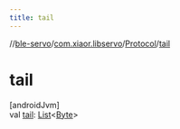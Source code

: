 ```yaml
---
title: tail
---
```

//[ble-servo](../../../index.html)/[com.xiaor.libservo](../index.html)/[Protocol](index.html)/[tail](tail.html)



# tail



[androidJvm]\
val [tail](tail.html): [List](https://kotlinlang.org/api/latest/jvm/stdlib/kotlin.collections/-list/index.html)&lt;[Byte](https://kotlinlang.org/api/latest/jvm/stdlib/kotlin/-byte/index.html)&gt;





